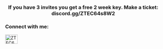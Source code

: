 <h3 align="center">If you have 3 invites you get a free 2 week key. Make a ticket: discord.gg/ZTEC64s8W2</h3>

<h3 align="left">Connect with me:</h3>
<p align="left">
<a href="https://discord.gg/ZTEC64s8W2" target="blank"><img align="center" src="https://raw.githubusercontent.com/rahuldkjain/github-profile-readme-generator/master/src/images/icons/Social/discord.svg" alt="ZTEC64s8W2" height="30" width="40" /></a>
</p>
